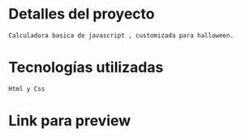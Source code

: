 # Detalles del proyecto

    Calculadora basica de javascript , customizada para halloween.

# Tecnologías utilizadas

    Html y Css

# Link para preview
